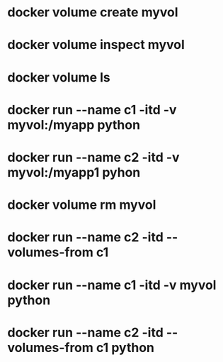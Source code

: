 # docker volume create myvol
# docker volume inspect myvol
# docker volume ls
# docker run --name c1 -itd -v myvol:/myapp python
# docker run --name c2 -itd -v myvol:/myapp1 pyhon
# docker volume rm myvol
# docker run --name c2 -itd --volumes-from c1 
# docker run --name c1 -itd -v myvol python
# docker run --name c2 -itd --volumes-from c1 python
